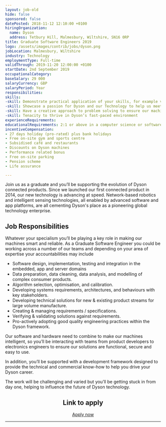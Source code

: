 ```yaml
---
layout: job-old
hide: false
sponsored: false
datePosted: 2018-11-12 12:10:00 +0100
hiringOrganization:
  name: Dyson
  address: Tetbury Hill, Malmesbury, Wiltshire, SN16 0RP
title: Graduate Software Engineers 2019
logo: /assets/images/contrib/jobs/dyson.png
jobLocation: Malmesbury, Wiltshire
industry: Technology
employmentType: Full-time
validThrough: 2019-11-20 12:00:00 +0100
startDate: 2nd September 2019
occupationalCategory:
baseSalary: 29 000
salaryCurrency: GBP
salaryPeriod: Year
responsibilities:
skills:
-skill: Demonstrate practical application of your skills, for example via online portfolio
-skill: Showcase a passion for Dyson and our Technology to help us meet our ambitious future plans
-skill: Have a creative approach to problem solving to ensure our machines are better
-skill: Tenacity to thrive in Dyson’s fast-paced environment
experienceRequirements:
educationalRequirements: 2:1 or above in a computer science or software engineering (or related) degree
incentiveCompensation:
- 27 days holiday (pro-rated) plus bank holidays
- Free on-site gym and sports centre
- Subsidised café and restaurants
- Discounts on Dyson machines
- Performance related bonus
- Free on-site parking
- Pension scheme
- Life assurance

---
```


Join us as a graduate and you’ll be supporting the evolution of Dyson connected products. Since we launched our first connected product in 2014, our new technology is advancing at speed. Network-based robotics and intelligent sensing technologies, all enabled by advanced software and app platforms, are all cementing Dyson's place as a pioneering global technology enterprise.

## Job Responsibilities
Whatever your specialism you’ll be playing a key role in making our machines smart and reliable. As a Graduate Software Engineer you could be working across a number of our teams and depending on your area of expertise your accountabilities may include

- Software design, implementation, testing and integration in the embedded, app and server domains
- Data preparation, data cleaning, data analysis, and modelling of complex consumer products.
- Algorithm selection, optimisation, and calibration.
- Developing systems requirements, architectures, and behaviours with key stakeholders.
- Developing technical solutions for new & existing product streams for large volume manufacture.
- Creating & managing requirements / specifications.
- Verifying & validating solutions against requirements.
- Pro-actively adopting good quality engineering practices within the Dyson framework.

Our software and hardware need to combine to make our machines intelligent, so you’ll be interacting with teams from product developers to electronics engineers to ensure our solutions are functional, secure and easy to use.

In addition, you’ll be supported with a development framework designed to provide the technical and commercial know-how to help you drive your Dyson career.

The work will be challenging and varied but you’ll be getting stuck in from day one, helping to influence the future of Dyson technology.

<div class="to-apply" style="text-align: center">
  <h2>Link to apply</h2>
  <a class="btn btn--dark" style="margin: 20px" href="https://careers.dyson.com/">
      Apply now
  </a>
</div>

---

